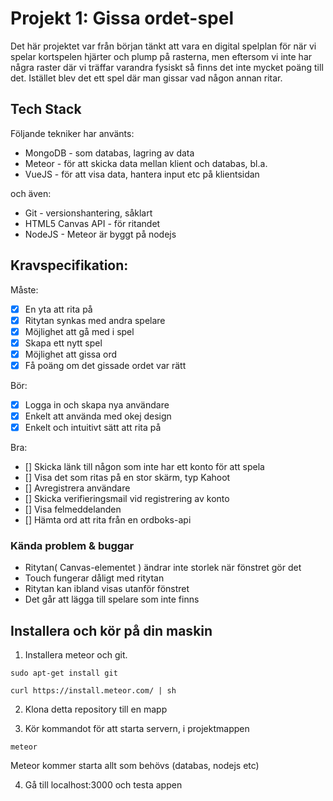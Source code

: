 # Projekt 1: Gissa ordet-spel

Det här projektet var från början tänkt att vara en digital spelplan för när vi spelar kortspelen hjärter och plump på rasterna, men eftersom vi inte har några raster där vi träffar varandra fysiskt så finns det inte mycket poäng till det. Istället blev det ett spel där man gissar vad någon annan ritar.

## Tech Stack

Följande tekniker har använts:

* MongoDB - som databas, lagring av data
* Meteor - för att skicka data mellan klient och databas, bl.a.
* VueJS - för att visa data, hantera input etc på klientsidan

och även:

* Git - versionshantering, såklart
* HTML5 Canvas API - för ritandet
* NodeJS - Meteor är byggt på nodejs

## Kravspecifikation:

Måste:
- [x] En yta att rita på
- [x] Ritytan synkas med andra spelare
- [x] Möjlighet att gå med i spel
- [x] Skapa ett nytt spel
- [x] Möjlighet att gissa ord
- [x] Få poäng om det gissade ordet var rätt

Bör:
- [x] Logga in och skapa nya användare
- [x] Enkelt att använda med okej design
- [x] Enkelt och intuitivt sätt att rita på

Bra:
- [] Skicka länk till någon som inte har ett konto för att spela
- [] Visa det som ritas på en stor skärm, typ Kahoot
- [] Avregistrera användare
- [] Skicka verifieringsmail vid registrering av konto
- [] Visa felmeddelanden
- [] Hämta ord att rita från en ordboks-api

### Kända problem & buggar

* Ritytan( Canvas-elementet ) ändrar inte storlek när fönstret gör det
* Touch fungerar dåligt med ritytan
* Ritytan kan ibland visas utanför fönstret
* Det går att lägga till spelare som inte finns

## Installera och kör på din maskin

1. Installera meteor och git.

  `sudo apt-get install git`

  `curl https://install.meteor.com/ | sh`
  
2. Klona detta repository till en mapp

3. Kör kommandot för att starta servern, i projektmappen

  `meteor`
  
Meteor kommer starta allt som behövs (databas, nodejs etc) 
 
4. Gå till localhost:3000 och testa appen
